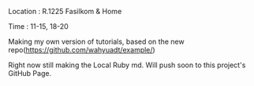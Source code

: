 Location  :   R.1225 Fasilkom & Home

Time  :   11-15, 18-20


Making my own version of tutorials, based on the new repo(https://github.com/wahyuadt/example/)

Right now still making the Local Ruby md. Will push soon to this project's GitHub Page.

